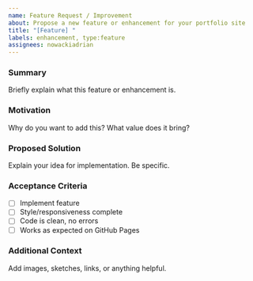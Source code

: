```yaml
---
name: Feature Request / Improvement
about: Propose a new feature or enhancement for your portfolio site
title: "[Feature] "
labels: enhancement, type:feature
assignees: nowackiadrian
---
```


### Summary
Briefly explain what this feature or enhancement is.

### Motivation
Why do you want to add this? What value does it bring?

### Proposed Solution
Explain your idea for implementation. Be specific.

### Acceptance Criteria
- [ ] Implement feature
- [ ] Style/responsiveness complete
- [ ] Code is clean, no errors
- [ ] Works as expected on GitHub Pages

### Additional Context
Add images, sketches, links, or anything helpful.
